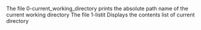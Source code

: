 The file 0-current_working_directory prints the absolute path name of the current working directory
The file 1-listit Displays the contents list of current directory

